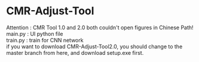 # CMR-Adjust-Tool
Attention : CMR Tool 1.0 and 2.0 both couldn't open figures in Chinese Path!<br>
main.py : UI python file<br>
train.py : train for CNN network <br>
if you want to download CMR-Adjust-Tool2.0, you should change to the master branch from here, and download setup.exe first.
